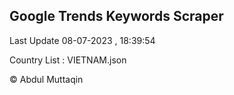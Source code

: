 

## Google Trends Keywords Scraper 
 
Last Update 08-07-2023 , 18:39:54

Country List :
VIETNAM.json



© Abdul Muttaqin 
